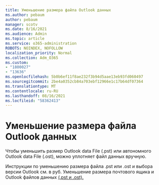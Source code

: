 ```yaml
---
title: Уменьшение размера файла Outlook данных
ms.author: pebaum
author: pebaum
manager: scotv
ms.date: 8/16/2021
ms.audience: Admin
ms.topic: article
ms.service: o365-administration
ROBOTS: NOINDEX, NOFOLLOW
localization_priority: Normal
ms.collection: Adm_O365
ms.custom:
- "1800027"
- "13636"
ms.openlocfilehash: 5b0b6ef11f8ae232f3b94d5aae13eb93fd060497
ms.sourcegitcommit: 2be4a0352cb84a703ebf12966e1c17b64df07364
ms.translationtype: MT
ms.contentlocale: ru-RU
ms.lasthandoff: 08/16/2021
ms.locfileid: "58362413"
---
```

# <a name="reduce-the-size-of-your-outlook-data-file"></a>Уменьшение размера файла Outlook данных

Чтобы уменьшить размер Outlook data File (.pst) или автономного Outlook data File (.ost), можно уплотняет файл данных вручную. 

Инструкции по уменьшению размера файла .pst или .ost и выбора версии Outlook см. в руб. Уменьшение размера почтового ящика и Outlook файлов данных [(.pst и .ost).](https://support.microsoft.com/office/reduce-the-size-of-your-mailbox-and-outlook-data-files-pst-and-ost-e4c6a4f1-d39c-47dc-a4fa-abe96dc8c7ef)